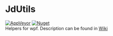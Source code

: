 # JdUtils
[![AppVeyor](https://img.shields.io/appveyor/build/duchacekjan/jdutils?logo=appveyor&logoColor=lightgray)](https://ci.appveyor.com/project/duchacekjan/jdutils)
[![Nuget](https://img.shields.io/nuget/v/jdutils?logo=nuget)](https://www.nuget.org/packages/JdUtils/)  
Helpers for wpf.  Description can be found in [Wiki](https://github.com/duchacekjan/JdUtils/wiki)

